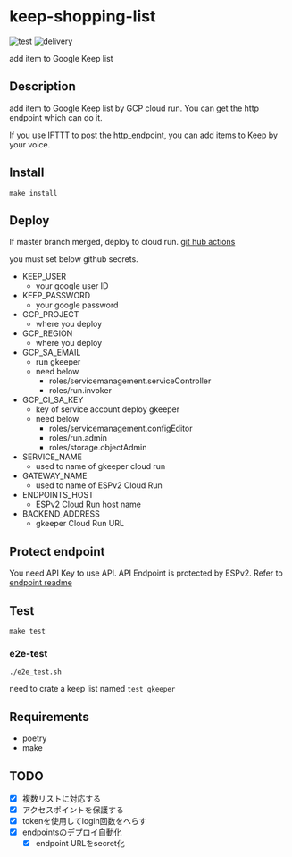 # keep-shopping-list

![test](https://github.com/tktkc72/gkeeper/workflows/test/badge.svg?branch=master)
![delivery](https://github.com/tktkc72/gkeeper/workflows/delivery/badge.svg?branch=master)

add item to Google Keep list

## Description

add item to Google Keep list by GCP cloud run.
You can get the http endpoint which can do it.

If you use IFTTT to post the http_endpoint,
you can add items to Keep by your voice.

## Install

`make install`

## Deploy

If master branch merged, deploy to cloud run.
[git hub actions](https://github.com/tktkc72/gkeeper/actions?query=workflow%3Adelivery)

you must set below github secrets.

- KEEP_USER
  - your google user ID
- KEEP_PASSWORD
  - your google password
- GCP_PROJECT
  - where you deploy
- GCP_REGION
  - where you deploy
- GCP_SA_EMAIL
  - run gkeeper
  - need below
    - roles/servicemanagement.serviceController
    - roles/run.invoker
- GCP_CI_SA_KEY
  - key of service account deploy gkeeper
  - need below
    - roles/servicemanagement.configEditor
    - roles/run.admin
    - roles/storage.objectAdmin
- SERVICE_NAME
  - used to name of gkeeper cloud run
- GATEWAY_NAME
  - used to name of ESPv2 Cloud Run
- ENDPOINTS_HOST
  - ESPv2 Cloud Run host name
- BACKEND_ADDRESS
  - gkeeper Cloud Run URL

## Protect endpoint

You need API Key to use API.
API Endpoint is protected by ESPv2.
Refer to [endpoint readme](endpoints/README.md)

## Test

`make test`

### e2e-test

`./e2e_test.sh`

need to crate a keep list named `test_gkeeper`

## Requirements

- poetry
- make

## TODO

- [x] 複数リストに対応する
- [x] アクセスポイントを保護する
- [x] tokenを使用してlogin回数をへらす
- [x] endpointsのデプロイ自動化
  - [x] endpoint URLをsecret化
